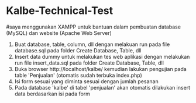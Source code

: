 # Kalbe-Technical-Test

#saya menggunakan XAMPP untuk bantuan dalam pembuatan database (MySQL) dan website (Apache Web Server)

1) Buat database, table, column, dll dengan melakuan run pada file database.sql pada folder Create Database, Table, dll
2) Insert data dummy untuk melakukan tes web aplikasi dengan melakukan run file insert_data.sql pada folder Create Database, Table, dll
3) Buka browser http://localhost/kalbe/ kemudian lakukan pengujian pada table 'Penjualan' (otomatis sudah terbuka index.php)
4) Isi form sesuai yang diminta sesuai dengan jumlah pesanan
5) Pada database 'kalbe' di tabel 'penjualan' akan otomatis dilakukan insert data berdasarkan isi pada form
